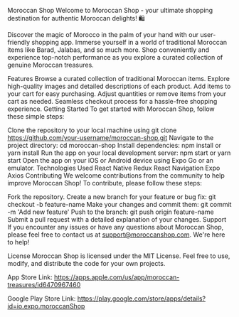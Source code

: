 Moroccan Shop
Welcome to Moroccan Shop - your ultimate shopping destination for authentic Moroccan delights! 🛍️

Discover the magic of Morocco in the palm of your hand with our user-friendly shopping app. Immerse yourself in a world of traditional Moroccan items like Barad, Jalabas, and so much more. Shop conveniently and experience top-notch performance as you explore a curated collection of genuine Moroccan treasures.

Features
Browse a curated collection of traditional Moroccan items.
Explore high-quality images and detailed descriptions of each product.
Add items to your cart for easy purchasing.
Adjust quantities or remove items from your cart as needed.
Seamless checkout process for a hassle-free shopping experience.
Getting Started
To get started with Moroccan Shop, follow these simple steps:

Clone the repository to your local machine using git clone https://github.com/your-username/moroccan-shop.git
Navigate to the project directory: cd moroccan-shop
Install dependencies: npm install or yarn install
Run the app on your local development server: npm start or yarn start
Open the app on your iOS or Android device using Expo Go or an emulator.
Technologies Used
React Native
Redux
React Navigation
Expo
Axios
Contributing
We welcome contributions from the community to help improve Moroccan Shop! To contribute, please follow these steps:

Fork the repository.
Create a new branch for your feature or bug fix: git checkout -b feature-name
Make your changes and commit them: git commit -m 'Add new feature'
Push to the branch: git push origin feature-name
Submit a pull request with a detailed explanation of your changes.
Support
If you encounter any issues or have any questions about Moroccan Shop, please feel free to contact us at support@moroccanshop.com. We're here to help!

License
Moroccan Shop is licensed under the MIT License. Feel free to use, modify, and distribute the code for your own projects.

App Store Link:
https://apps.apple.com/us/app/moroccan-treasures/id6470967460

Google Play Store Link: 
https://play.google.com/store/apps/details?id=io.expo.moroccanShop

